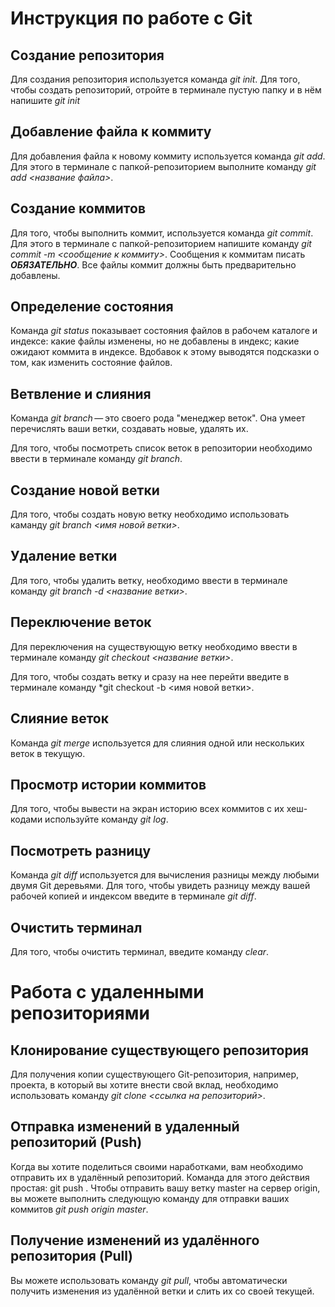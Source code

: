 # Инструкция по работе с Git

## Создание репозитория
Для создания репозитория используется команда *git init*. Для того, чтобы создать репозиторий, отройте в терминале пустую папку и в нём напишите *git init*

## Добавление файла к коммиту
Для добавления файла к новому коммиту используется команда *git add*. Для этого в терминале с папкой-репозиторием выполните команду *git add <название файла>*.

## Создание коммитов
Для того, чтобы выполнить коммит, используется команда *git commit*. Для этого в терминале с папкой-репозиторием напишите команду *git commit -m <сообщение к коммиту>*. Сообщения к коммитам писать ***ОБЯЗАТЕЛЬНО***. Все файлы коммит должны быть предварительно добавлены.

## Определение состояния
Команда *git status* показывает состояния файлов в рабочем каталоге и индексе: какие файлы изменены, но не добавлены в индекс; какие ожидают коммита в индексе. Вдобавок к этому выводятся подсказки о том, как изменить состояние файлов.

## Ветвление и слияния

Команда *git branch* — это своего рода "менеджер веток". Она умеет перечислять ваши ветки, создавать новые, удалять их.

 Для того, чтобы посмотреть список веток в репозитории необходимо ввести в терминале команду *git branch*.

## Создание новой ветки
Для того, чтобы создать новую ветку необходимо использовать каманду *git branch <имя новой ветки>*.

## Удаление ветки
Для того, чтобы удалить ветку, необходимо ввести в терминале команду *git branch -d <название ветки>*.

## Переключение веток
Для переключения на существующую ветку необходимо ввести в терминале команду *git checkout <название ветки>*.

Для того, чтобы создать ветку и сразу на нее перейти введите в терминале команду *git checkout -b <имя новой ветки>.

## Слияние веток
Команда *git merge* используется для слияния одной или нескольких веток в текущую. 

## Просмотр истории коммитов
Для того, чтобы вывести на экран историю всех коммитов с их хеш-кодами используйте команду *git log*.

## Посмотреть разницу
Команда *git diff* используется для вычисления разницы между любыми двумя Git деревьями.  Для того, чтобы увидеть разницу между вашей рабочей копией и индексом введите в терминале *git diff*.

## Очистить терминал
Для того, чтобы очистить терминал, введите команду *clear*.

# Работа с удаленными репозиториями

## Клонирование существующего репозитория
Для получения копии существующего Git-репозитория, например, проекта, в который вы хотите внести свой вклад, необходимо использовать команду *git clone <ссылка на репозиторий>*.

## Отправка изменений в удаленный репозиторий (Push)

Когда вы хотите поделиться своими наработками, вам необходимо отправить их в удалённый репозиторий. Команда для этого действия простая: git push <remote-name> <branch-name>. Чтобы отправить вашу ветку master на сервер origin, вы можете выполнить следующую команду для отправки ваших коммитов *git push origin master*.

## Получение изменений из удалённого репозитория (Pull)

Вы можете использовать команду *git pull*, чтобы автоматически получить изменения из удалённой ветки и слить их со своей текущей.












